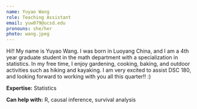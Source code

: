 ```yaml
---
name: Yuyao Wang
role: Teaching Assistant
email: yuw079@ucsd.edu
pronouns: she/her
photo: wang.jpeg
---
```


Hi!! My name is Yuyao Wang. I was born in Luoyang China, and I am a 4th year graduate student in the math department with a specialization in statistics. In my free time, I enjoy gardening, cooking, baking, and outdoor activities such as hiking and kayaking. I am very excited to assist DSC 180, and looking forward to working with you all this quarter!! :)

**Expertise:** Statistics

**Can help with:** R, causal inference, survival analysis